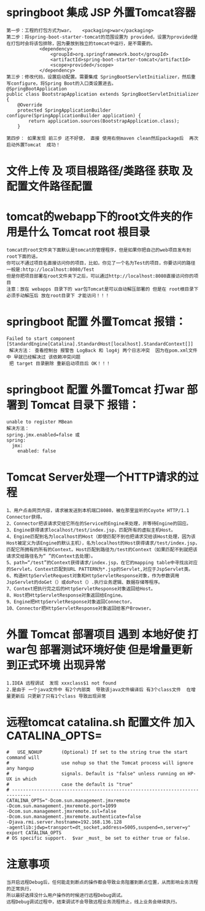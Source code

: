 
# springboot  集成  JSP 外置Tomcat容器
    第一步：工程的打包方式为war。   <packaging>war</packaging>
    第二步：将spring-boot-starter-tomcat的范围设置为 provided，设置为provided是在打包时会将该包排除，因为要放到独立的tomcat中运行，是不需要的。
                <dependency>
                    <groupId>org.springframework.boot</groupId>
                    <artifactId>spring-boot-starter-tomcat</artifactId>
                    <scope>provided</scope>
                </dependency>
    第三步：修改代码，设置启动配置。需要集成 SpringBootServletInitializer，然后重写configure，将Spring Boot的入口类设置进去。
    @SpringBootApplication
    public class BootstrapApplication extends SpringBootServletInitializer {
        @Override
        protected SpringApplicationBuilder configure(SpringApplicationBuilder application) {
            return application.sources(BootstrapApplication.class);
        }
        
    第四步： 如果发现 前三步 还不好使， 直接 使用右侧maven clean然后package后  再次启动外置Tomcat  成功！
#  文件上传 及 项目根路径/类路径 获取  及 配置文件路径配置



# tomcat的webapp下的root文件夹的作用是什么  Tomcat root 根目录
    tomcat的root文件夹下面默认是tomcat的管理程序，但是如果你把自己的web项目发布到root下面的话，
    你可以不通过项目名直接访问你的项目，比如，你见了一个名为Test的项目，你要访问的路径一般是:http://localhost:8080/Test
    但是你把项目部署在root文件夹下之后，可以通过http://localhost:8080直接访问你的项目
    注意：放在 webapps 目录下的 war包Tomcat是可以自动解压部署的 但是在 root根目录下 必须手动解压后 放在root目录下 才能访问！！！


#  springboot 配置 外置Tomcat  报错：
    Failed to start component [StandardEngine[Catalina].StandardHost[localhost].StandardContext[]]
     解决方法： 查看控制台 报警告 LogBack 和 log4j 两个日志冲突  因为在pom.xml文件中 早就已经解决过 该依赖冲突问题
     把 target 目录删除 重新启动项目后 OK！！！

#  springboot 配置 外置Tomcat  打war 部署到 Tomcat 目录下 报错：
    unable to register MBean
    解决方法：  
    spring.jmx.enabled=false 或
    spring:
      jmx:
        enabled: false
        
# Tomcat Server处理一个HTTP请求的过程

    1、用户点击网页内容，请求被发送到本机端口8080，被在那里监听的Coyote HTTP/1.1 Connector获得。 
    2、Connector把该请求交给它所在的Service的Engine来处理，并等待Engine的回应。 
    3、Engine获得请求localhost/test/index.jsp，匹配所有的虚拟主机Host。 
    4、Engine匹配到名为localhost的Host（即使匹配不到也把请求交给该Host处理，因为该Host被定义为该Engine的默认主机），名为localhost的Host获得请求/test/index.jsp，匹配它所拥有的所有的Context。Host匹配到路径为/test的Context（如果匹配不到就把该请求交给路径名为“ ”的Context去处理）。 
    5、path=“/test”的Context获得请求/index.jsp，在它的mapping table中寻找出对应的Servlet。Context匹配到URL PATTERN为*.jsp的Servlet,对应于JspServlet类。 
    6、构造HttpServletRequest对象和HttpServletResponse对象，作为参数调用JspServlet的doGet（）或doPost（）.执行业务逻辑、数据存储等程序。 
    7、Context把执行完之后的HttpServletResponse对象返回给Host。 
    8、Host把HttpServletResponse对象返回给Engine。 
    9、Engine把HttpServletResponse对象返回Connector。 
    10、Connector把HttpServletResponse对象返回给客户Browser。
        
        
#  外置 Tomcat 部署项目 遇到 本地好使 打war包 部署测试环境好使  但是增量更新到正式环境 出现异常
    1.IDEA 远程调试  发现 xxxclass$1 not found   
    2.是由于 一个java文件中 有2个内部类  导致该java文件编译后 有3个class文件  在增量更新后 只更新了只有1个class 导致出现异常
    
    
#  远程tomcat catalina.sh 配置文件 加入  CATALINA_OPTS=
    #   USE_NOHUP       (Optional) If set to the string true the start command will
    #                   use nohup so that the Tomcat process will ignore any hangup
    #                   signals. Default is "false" unless running on HP-UX in which
    #                   case the default is "true"
    # -----------------------------------------------------------------------------
    CATALINA_OPTS="-Dcom.sun.management.jmxremote
    -Dcom.sun.management.jmxremote.port=1099
    -Dcom.sun.management.jmxremote.ssl=false
    -Dcom.sun.management.jmxremote.authenticate=false
    -Djava.rmi.server.hostname=192.168.136.128
    -agentlib:jdwp=transport=dt_socket,address=5005,suspend=n,server=y"
    export CATALINA_OPTS
    # OS specific support.  $var _must_ be set to either true or false.


# 注意事项
    当开启远程Debug后，任何能走到断点的操作都会导致业务阻塞到断点位置，从而影响业务流程的正常执行，
    所以最好选择没什么用户操作的时候进行远程Debug调试。
    远程Debug调试过程中，结束调试不会导致远程业务流程终止，线上业务会继续执行。